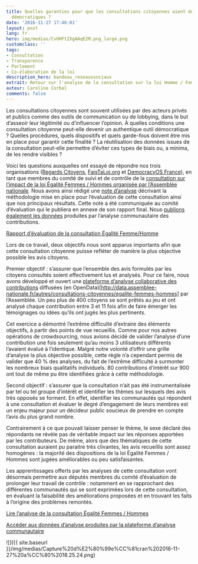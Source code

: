 ```yaml
---
title: Quelles garanties pour que les consultations citoyennes aient des finalités
  démocratiques ?
date: '2016-11-27 17:46:01'
layout: post
lang: fr
hero: img/medias/CvOHFtZXgAAqE2M.png_large.png
customclass: ''
tags:
- Consultation
- Transparence
- Parlement
- Co-élaboration de la loi
description_hero: bandeau_reseauxsociaux
extrait: Retour sur l'analyse de la consultation sur la loi Homme / Femme
auteur: Caroline Corbal
comments: false
---
```

Les consultations citoyennes sont souvent utilisées par des acteurs privés et publics comme des outils de communication ou de lobbying, dans le but d’asseoir leur légitimité ou d’influencer l’opinion. À quelles conditions une consultation citoyenne peut-elle devenir un authentique outil démocratique ? Quelles procédures, quels dispositifs et quels garde-fous doivent être mis en place pour garantir cette finalité ? La réutilisation des données issues de la consultation peut-elle permettre d’éviter ces types de biais ou, a minima, de les rendre visibles ?

Voici les questions auxquelles ont essayé de répondre nos trois organisations ([Regards Citoyens](http://regardscitoyens.org/), [FaisTaLoi.org](http://faistaloi.pbsolving.fr/) et [DemocracyOS France](http://democracyos.eu/)), en tant que membres du comité de suivi et de contrôle de la [consultation sur l’impact de la loi Égalité Femmes / Hommes organisée par l’Assemblée nationale](http://www2.assemblee-nationale.fr/questionnaire/form/EGALITE). Nous avons ainsi rédigé une [note d’analyse](https://www.regardscitoyens.org/wp-content/uploads/Consultation_EgaliteFH_RapportRC.pdf) décrivant la méthodologie mise en place pour l’évaluation de cette consultation ainsi que nos principaux résultats. Cette note a été communiquée au comité d’évaluation qui le publiera en annexe de son rapport final. Nous [publions également les données](https://github.com/regardscitoyens/consultation_an/blob/master/exploitation/README.md) produites par l’analyse communautaire des contributions.

[Rapport d’évaluation de la consultation Égalité Femme/Homme](https://www.regardscitoyens.org/wp-content/uploads/Consultation_EgaliteFH_RapportRC.pdf)

Lors de ce travail, deux objectifs nous sont apparus importants afin que cette consultation citoyenne puisse refléter de manière la plus objective possible les avis citoyens.

Premier objectif : s’assurer que l’ensemble des avis formulés par les citoyens consultés soient effectivement lus et analysés. Pour ce faire, nous avons développé et ouvert une [plateforme d’analyse collaborative des contributions](http://regardscitoyens.org/rapporteurs-citoyens/) diffusées (en OpenData)[http://data.assemblee-nationale.fr/autres/consultations-citoyennes/egalite-femmes-hommes] par l’Assemblée. Un peu plus de 400 citoyens se sont prêtés au jeu et ont analysé chaque contribution entre 3 et 11 fois afin de faire émerger les témoignages ou idées qu’ils ont jugés les plus pertinents.

Cet exercice a démontré l’extrême difficulté d’extraire des éléments objectifs, à partir des points de vue recueillis. Comme pour nos autres opérations de crowdsourcing, nous avions décidé de valider l’analyse d’une contribution une fois seulement qu’au moins 3 utilisateurs différents l’avaient évalué à l’identique. Malgré notre volonté d’offrir une grille d’analyse la plus objective possible, cette règle n’a cependant permis de valider que 40 % des analyses, du fait de l’extrême difficulté à surmonter les nombreux biais qualitatifs individuels. 80 contributions d’intérêt sur 900 ont tout de même pu être identifiées grâce à cette méthodologie.

Second objectif : s’assurer que la consultation n’ait pas été instrumentalisée par tel ou tel groupe d’intérêt et identifier les thèmes sur lesquels des avis très opposés se forment. En effet, identifier les communautés qui répondent à une consultation et évaluer le degré d’engagement de leurs membres est un enjeu majeur pour un décideur public soucieux de prendre en compte l’avis du plus grand nombre.

Contrairement à ce que pouvait laisser penser le thème, le sexe déclaré des répondants ne révèle pas de véritable impact sur les réponses apportées par les contributeurs. De même, alors que des thématiques de cette consultation auraient pu paraitre très clivantes, les avis recueillis sont assez homogènes : la majorité des dispositions de la loi Égalité Femmes / Hommes sont jugées améliorables ou peu satisfaisantes.

Les apprentissages offerts par les analyses de cette consultation vont désormais permettre aux députés membres du comité d’évaluation de prolonger leur travail de contrôle : notamment en se rapprochant des différentes communautés qui se sont exprimées lors de cette consultation, en évaluant la faisabilité des améliorations proposées et en trouvant les faits à l’origine des problèmes remontés.

[Lire l’analyse de la consultation Égalité Femmes / Hommes](https://www.regardscitoyens.org/wp-content/uploads/Consultation_EgaliteFH_RapportRC.pdf)

[Accéder aux données d’analyse produites par la plateforme d’analyse communautaire](https://github.com/regardscitoyens/consultation_an/blob/master/exploitation/README.md)

![]({{ site.baseurl }}/img/medias/Capture%20d%E2%80%99e%CC%81cran%202016-11-27%20a%CC%80%2018.25.24.png)